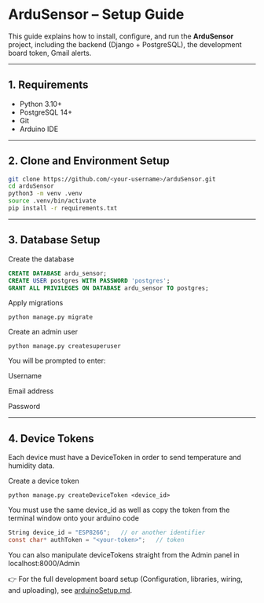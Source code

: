 # ArduSensor – Setup Guide

This guide explains how to install, configure, and run the **ArduSensor** project, including the backend (Django + PostgreSQL), the development board token, Gmail alerts.

---

## 1. Requirements

- Python 3.10+
- PostgreSQL 14+
- Git
- Arduino IDE 

---

## 2. Clone and Environment Setup

```bash
git clone https://github.com/<your-username>/arduSensor.git
cd arduSensor
python3 -m venv .venv
source .venv/bin/activate
pip install -r requirements.txt
```

---

## 3. Database Setup
   
Create the database

```sql
CREATE DATABASE ardu_sensor;
CREATE USER postgres WITH PASSWORD 'postgres';
GRANT ALL PRIVILEGES ON DATABASE ardu_sensor TO postgres;

```
Apply migrations
```
python manage.py migrate
```
Create an admin user
```
python manage.py createsuperuser
```

You will be prompted to enter:

Username

Email address

Password

---

## 4. Device Tokens

Each device must have a DeviceToken in order to send temperature and humidity data.

Create a device token

```
python manage.py createDeviceToken <device_id>
```

You must use the same device_id as well as copy the token from the terminal window onto your arduino code 

```c#
String device_id = "ESP8266";   // or another identifier
const char* authToken = "<your-token>";   // token
```

You can also manipulate deviceTokens straight from the Admin panel in localhost:8000/Admin

👉 For the full development board setup (Configuration, libraries, wiring, and uploading), see [arduinoSetup.md](arduinoSetup.md).
